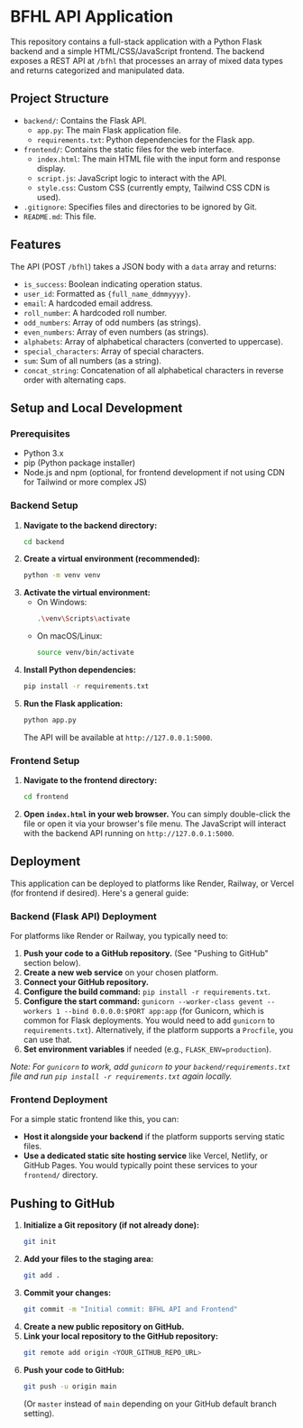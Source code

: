 # BFHL API Application

This repository contains a full-stack application with a Python Flask backend and a simple HTML/CSS/JavaScript frontend. The backend exposes a REST API at `/bfhl` that processes an array of mixed data types and returns categorized and manipulated data.

## Project Structure

- `backend/`: Contains the Flask API.
    - `app.py`: The main Flask application file.
    - `requirements.txt`: Python dependencies for the Flask app.
- `frontend/`: Contains the static files for the web interface.
    - `index.html`: The main HTML file with the input form and response display.
    - `script.js`: JavaScript logic to interact with the API.
    - `style.css`: Custom CSS (currently empty, Tailwind CSS CDN is used).
- `.gitignore`: Specifies files and directories to be ignored by Git.
- `README.md`: This file.

## Features

The API (POST `/bfhl`) takes a JSON body with a `data` array and returns:
- `is_success`: Boolean indicating operation status.
- `user_id`: Formatted as `{full_name_ddmmyyyy}`.
- `email`: A hardcoded email address.
- `roll_number`: A hardcoded roll number.
- `odd_numbers`: Array of odd numbers (as strings).
- `even_numbers`: Array of even numbers (as strings).
- `alphabets`: Array of alphabetical characters (converted to uppercase).
- `special_characters`: Array of special characters.
- `sum`: Sum of all numbers (as a string).
- `concat_string`: Concatenation of all alphabetical characters in reverse order with alternating caps.

## Setup and Local Development

### Prerequisites

- Python 3.x
- pip (Python package installer)
- Node.js and npm (optional, for frontend development if not using CDN for Tailwind or more complex JS)

### Backend Setup

1.  **Navigate to the backend directory:**
    ```bash
    cd backend
    ```
2.  **Create a virtual environment (recommended):**
    ```bash
    python -m venv venv
    ```
3.  **Activate the virtual environment:**
    -   On Windows:
        ```bash
        .\venv\Scripts\activate
        ```
    -   On macOS/Linux:
        ```bash
        source venv/bin/activate
        ```
4.  **Install Python dependencies:**
    ```bash
    pip install -r requirements.txt
    ```
5.  **Run the Flask application:**
    ```bash
    python app.py
    ```
    The API will be available at `http://127.0.0.1:5000`.

### Frontend Setup

1.  **Navigate to the frontend directory:**
    ```bash
    cd frontend
    ```
2.  **Open `index.html` in your web browser.** You can simply double-click the file or open it via your browser's file menu. The JavaScript will interact with the backend API running on `http://127.0.0.1:5000`.

## Deployment

This application can be deployed to platforms like Render, Railway, or Vercel (for frontend if desired). Here's a general guide:

### Backend (Flask API) Deployment

For platforms like Render or Railway, you typically need to:

1.  **Push your code to a GitHub repository.** (See "Pushing to GitHub" section below).
2.  **Create a new web service** on your chosen platform.
3.  **Connect your GitHub repository.**
4.  **Configure the build command:** `pip install -r requirements.txt`.
5.  **Configure the start command:** `gunicorn --worker-class gevent --workers 1 --bind 0.0.0.0:$PORT app:app` (for Gunicorn, which is common for Flask deployments. You would need to add `gunicorn` to `requirements.txt`). Alternatively, if the platform supports a `Procfile`, you can use that.
6.  **Set environment variables** if needed (e.g., `FLASK_ENV=production`).

*Note: For `gunicorn` to work, add `gunicorn` to your `backend/requirements.txt` file and run `pip install -r requirements.txt` again locally.*

### Frontend Deployment

For a simple static frontend like this, you can:

-   **Host it alongside your backend** if the platform supports serving static files.
-   **Use a dedicated static site hosting service** like Vercel, Netlify, or GitHub Pages. You would typically point these services to your `frontend/` directory.

## Pushing to GitHub

1.  **Initialize a Git repository (if not already done):**
    ```bash
    git init
    ```
2.  **Add your files to the staging area:**
    ```bash
    git add .
    ```
3.  **Commit your changes:**
    ```bash
    git commit -m "Initial commit: BFHL API and Frontend"
    ```
4.  **Create a new public repository on GitHub.**
5.  **Link your local repository to the GitHub repository:**
    ```bash
    git remote add origin <YOUR_GITHUB_REPO_URL>
    ```
6.  **Push your code to GitHub:**
    ```bash
    git push -u origin main
    ```
    (Or `master` instead of `main` depending on your GitHub default branch setting).
